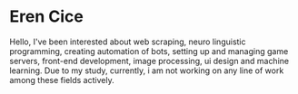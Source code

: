 # Eren Cice
Hello, I've been interested about web scraping, neuro linguistic programming, creating automation of bots, setting up and managing game servers, front-end development, image processing, ui design and machine learning. Due to my study, currently, i am not working on any line of work among these fields actively.
